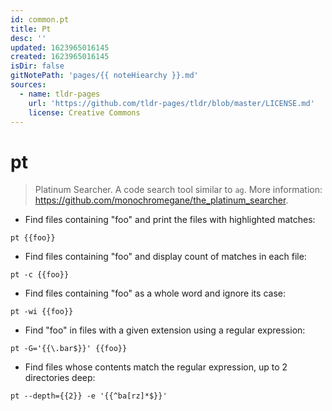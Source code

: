 ```yaml
---
id: common.pt
title: Pt
desc: ''
updated: 1623965016145
created: 1623965016145
isDir: false
gitNotePath: 'pages/{{ noteHiearchy }}.md'
sources:
  - name: tldr-pages
    url: 'https://github.com/tldr-pages/tldr/blob/master/LICENSE.md'
    license: Creative Commons
---
```

# pt

> Platinum Searcher.
> A code search tool similar to `ag`.
> More information: <https://github.com/monochromegane/the_platinum_searcher>.

- Find files containing "foo" and print the files with highlighted matches:

`pt {{foo}}`

- Find files containing "foo" and display count of matches in each file:

`pt -c {{foo}}`

- Find files containing "foo" as a whole word and ignore its case:

`pt -wi {{foo}}`

- Find "foo" in files with a given extension using a regular expression:

`pt -G='{{\.bar$}}' {{foo}}`

- Find files whose contents match the regular expression, up to 2 directories deep:

`pt --depth={{2}} -e '{{^ba[rz]*$}}'`

